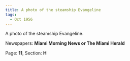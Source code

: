 ```yaml
---  
title: A photo of the steamship Evangeline  
tags:  
  - Oct 1956  
---  
```

  
A photo of the steamship Evangeline.  
  
Newspapers: **Miami Morning News or The Miami Herald**  
  
Page: **11**, Section: **H** 
